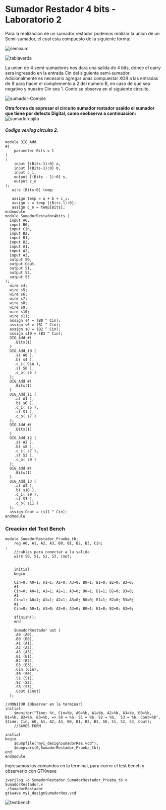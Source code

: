 # Sumador Restador 4 bits - Laboratorio 2
<p>
Para la realizacion de un sumador restador podemos realizar la union de un Semi-sumador, el cual esta compuesto de la siguiente forma: 
</p>

![semisum](https://github.com/erquinteroc/Digital_1/assets/147540973/d5ebe052-3749-4a1c-84b5-e098e2293e40)

![tablaverda](https://github.com/erquinteroc/Digital_1/assets/147540973/d12c576d-3b54-4502-a7c8-66be60ebd67b)

<p>
La union de 4 semi-sumadores nos dara una salida de 4 bits, donce el carry sera ingresado en la entrada Cin del siguiente semi-sumador. Adicionalmente es necesario agregar unas compuestar XOR a las entradas de B para hacer el complemento a 2 del numero B, en caso de que sea negativo y nuestro Cin sea 1. Como se observa en el siguiente circuito.
</p>

![sumador-Comple](https://github.com/erquinteroc/Digital_1/assets/147540973/2975385c-7963-4ddd-a7e8-1058775f4778)

**Otra forma de expresar el circuito sumador restador usaldo el sumador que tiene por defecto Digital, como seobserva a continuacion:**
![sumadorcajita](https://github.com/erquinteroc/Digital_1/assets/147540973/cfd9068b-ae69-4dcd-b126-1629ac1fcb78)

##### Codigo verilog circuito 2. 

```
module DIG_Add
#(
    parameter Bits = 1
)
(
    input [(Bits-1):0] a,
    input [(Bits-1):0] b,
    input c_i,
    output [(Bits - 1):0] s,
    output c_o
);
   wire [Bits:0] temp;

   assign temp = a + b + c_i;
   assign s = temp [(Bits-1):0];
   assign c_o = temp[Bits];
endmodule
module SumadorRestador4bits (
  input A0,
  input B0,
  input Cin,
  input B2,
  input B1,
  input B3,
  input A1,
  input A2,
  input A3,
  output S0,
  output Cout,
  output S1,
  output S2,
  output S3
);
  wire s4;
  wire s5;
  wire s6;
  wire s7;
  wire s8;
  wire s9;
  wire s10;
  wire s11;
  assign s4 = (B0 ^ Cin);
  assign s6 = (B1 ^ Cin);
  assign s8 = (B2 ^ Cin);
  assign s10 = (B3 ^ Cin);
  DIG_Add #(
    .Bits(1)
  )
  DIG_Add_i0 (
    .a( A0 ),
    .b( s4 ),
    .c_i( Cin ),
    .s( S0 ),
    .c_o( s5 )
  );
  DIG_Add #(
    .Bits(1)
  )
  DIG_Add_i1 (
    .a( A1 ),
    .b( s6 ),
    .c_i( s5 ),
    .s( S1 ),
    .c_o( s7 )
  );
  DIG_Add #(
    .Bits(1)
  )
  DIG_Add_i2 (
    .a( A2 ),
    .b( s8 ),
    .c_i( s7 ),
    .s( S2 ),
    .c_o( s9 )
  );
  DIG_Add #(
    .Bits(1)
  )
  DIG_Add_i3 (
    .a( A3 ),
    .b( s10 ),
    .c_i( s9 ),
    .s( S3 ),
    .c_o( s11 )
  );
  assign Cout = (s11 ^ Cin);
endmodule
```
### Creacion del Test Bench

    module SumadorRestador_Prueba_tb;
        reg A0, A1, A2, A3, B0, B1, B2, B3, Cin;
    ;   
        //cables para conectar a la salida   
        wire S0, S1, S2, S3, Cout;
    
        
    	initial 
    	begin
    	
    	Cin=0; A0=1; A1=1; A2=0; A3=0; B0=1; B1=0; B2=0; B3=0;  
    	#1
    	Cin=0; A0=1; A1=1; A2=1; A3=0; B0=1; B1=1; B2=0; B3=0; 
    	#1
    	Cin=1; A0=1; A1=1; A2=1; A3=0; B0=0; B1=1; B2=0; B3=0; 
    	#1 
    	Cin=0; A0=1; A1=0; A2=0; A3=0; B0=1; B1=0; B2=0; B3=0; 
    	
    	$finish();
    	end
        
        SumadorRestador uut (
        .A0 (A0),
        .B0 (B0),
        .A1 (A1),
        .A2 (A2),
        .A3 (A3),
        .B1 (B1),
        .B2 (B2),
        .B3 (B3),
        .Cin (Cin),
        .S0 (S0),
        .S1 (S1),
        .S2 (S2),
        .S3 (S3),
        .Cout (Cout)
      );
    
    //MONITOR (Observar en la terminar)
    initial 
    	$monitor("Time: %t, Cin=%b, A0=%b, A1=%b, A2=%b, A3=%b, B0=%b, B1=%b, B2=%b, B3=%b, => S0 = %b, S1 = %b, S2 = %b,  S3 = %b, Cout=%b", $time, Cin, A0, A1, A2, A3, B0, B1, B2, B3, S0, S1, S2, S3, Cout);
    	//SAVES FORM
    
    initial 
    begin
    	$dumpfile("myi_designSumadorRes.vcd");
    	$dumpvars(0,SumadorRestador_Prueba_tb);
    end 
    endmodule
<p> Ingresamos los comandos en la terminal, para correr el test bench y observarlo con GTKwave </p>
    


    iverilog -o SumadorRestador SumadorRestador_Prueba_tb.v    	SumadorRestador.v
    ./SumadorRestador
    gtkwave myi_designSumadorRes.vcd

![testbench](https://github.com/erquinteroc/Digital_1/assets/147540973/a350c6ca-b314-4999-8413-55cc6ddeb375)

    

